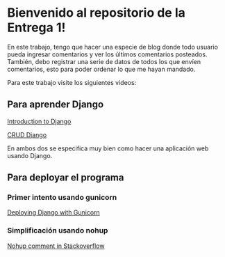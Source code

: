 # Bienvenido al repositorio de la Entrega 1!
En este trabajo, tengo que hacer una especie de blog donde todo usuario pueda ingresar comentarios y ver los últimos comentarios posteados. También, debo registrar una serie de datos de todos los que envíen comentarios, esto para poder ordenar lo que me hayan mandado.

Para este trabajo visite los siguientes videos:
## Para aprender Django
[Introduction to Django](https://www.youtube.com/watch?v=LAIVhl2CG8E&index=17&list=PL4cUxeGkcC9ib4HsrXEYpQnTOTZE1x0uc)

[CRUD Django](https://www.youtube.com/watch?v=Kf9KB_TZY5U)
    
En ambos dos se especifica muy bien como hacer una aplicación web usando Django.

## Para deployar el programa
### Primer intento usando gunicorn
[Deploying Django with Gunicorn](https://www.youtube.com/watch?v=QjrfUO91wfc)
### Simplificación usando nohup
[Nohup comment in Stackoverflow](https://stackoverflow.com/questions/10656147/how-do-i-keep-my-django-server-running-even-after-i-close-my-ssh-session)

